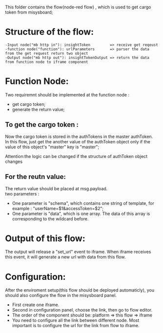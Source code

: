 This folder contains the flow(node-red flow) , which is used to get cargo token from misysboard; 

# Structure of the flow:

	-Input node("mb http in"): insightToken         => receive get reqeust
	-function node("function"): urlParameters       => parser the data from the get request return two object
	-Output node("mb http out"): insightTokenOutput => return the data from function node to iframe component
	
	

# Function Node:
Two requiremnt should be implemented at the function node :<br/>
 - get cargo token;<br/>
 - generate the return value;<br/>

## To get the cargo token :
  Now the cargo token is stored in the authTokens in the master authToken.<br/>
  In this flow, just get the another value of the authToken object only if the value of this object's "master" key is "master";

Attention:the logic can be changed if the structure of authToken object changes
## For the reutn value:<br/>
  The return value should be placed at msg.payload. <br/>
  two parameters :<br/>
 - One parameter is "schema", which contains one string of template, for example : "userName=$1&accessToken=$2";<br/>
 - One parameter is "data", which is one array. The data of this array is corresponding to the wildcard before.<br/>


# Output of this flow:

The output will release a "set_url" event to iframe. When iframe receives this event, it will generate a new url with data from this flow. 

# Configuration:
After the enviroment setup(this flow should be deployed automaticly), you should also configure the flow in the misysboard panel.

- First create one iframe. 
- Second in configuration panel, choose the link, then go to flow editor. 
- The order of the component should be:
    platform => this flow => iframe
- You need to configure all the link between different node. 
Most important is to configure the url for the link from flow to iframe.


